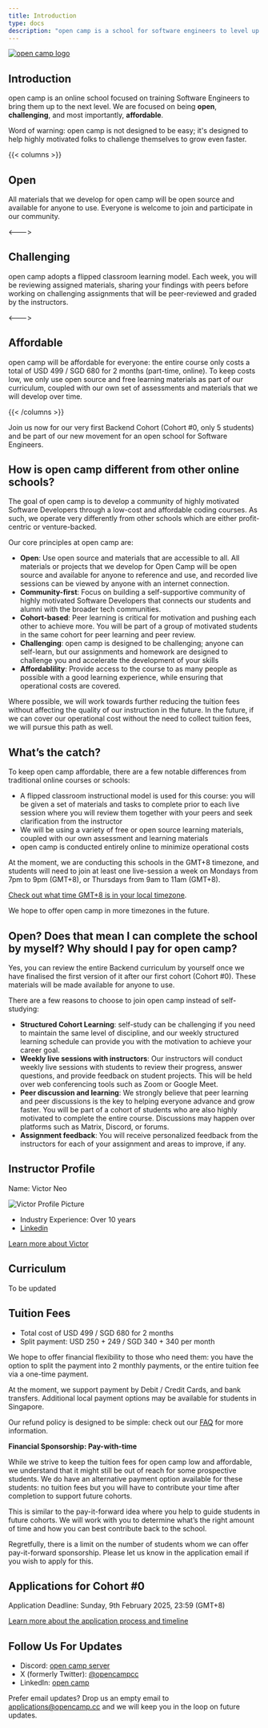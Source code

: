 ```yaml
---
title: Introduction
type: docs
description: "open camp is a school for software engineers to level up their skills."
---
```


[![open camp logo](/logo.png)](/)


## Introduction

open camp is an online school focused on training Software
Engineers to bring them up to the next level. We are focused on being **open**,
**challenging**, and most importantly, **affordable**.

Word of warning: open camp is not designed to be easy; it's designed to help
highly motivated folks to challenge themselves to grow even faster.

{{< columns >}}
## Open

All materials that we develop for open camp will be open source and available
for anyone to use. Everyone is welcome to join and participate in our community.

<--->

## Challenging

open camp adopts a flipped classroom learning model. Each week, you will be
reviewing assigned materials, sharing your findings with peers before working on
challenging assignments that will be peer-reviewed and graded by the instructors.

<--->

## Affordable

open camp will be affordable for everyone: the entire course only
costs a total of USD 499 / SGD 680 for 2 months (part-time, online). To keep
costs low, we only use open source and free learning materials as part of our
curriculum, coupled with our own set of assessments and materials that we will
develop over time.

{{< /columns >}}

Join us now for our very first Backend Cohort (Cohort #0, only 5 students) and
be part of our new movement for an open school for Software Engineers.


## How is open camp different from other online schools?

The goal of open camp is to develop a community of highly motivated Software
Developers through a low-cost and affordable coding courses. As such, we
operate very differently from other schools which are either profit-centric
or venture-backed.

Our core principles at open camp are:

- **Open**: Use open source and materials that are accessible to all. All materials or projects that we develop for Open Camp will be open source and available for anyone to reference and use, and recorded live sessions can be viewed by anyone with an internet connection.
- **Community-first**: Focus on building a self-supportive community of highly motivated Software Developers that connects our students and alumni with the broader tech communities.
- **Cohort-based**: Peer learning is critical for motivation and pushing each other to achieve more. You will be part of a group of motivated students in the same cohort for peer learning and peer review.
- **Challenging**: open camp is designed to be challenging; anyone can self-learn, but our assignments and homework are designed to challenge you and accelerate the development of your skills
- **Affordablility**: Provide access to the course to as many people as possible with a good learning experience, while ensuring that operational costs are covered.

Where possible, we will work towards further reducing the tuition fees without
affecting the quality of our instruction in the future. In the future, if we
can cover our operational cost without the need to collect tuition fees, we
will pursue this path as well.

## What’s the catch?

To keep open camp affordable, there are a few notable differences from
traditional online courses or schools:

- A flipped classroom instructional model is used for this course: you will be given a set of materials and tasks to complete prior to each live session where you will review them together with your peers and seek clarification from the instructor
- We will be using a variety of free or open source learning materials, coupled with our own assessment and learning materials
- open camp is conducted entirely online to minimize operational costs

At the moment, we are conducting this schools in the GMT+8 timezone, and
students will need to join at least one live-session a week on Mondays from 7pm
to 9pm (GMT+8), or Thursdays from 9am to 11am (GMT+8).

[Check out what time GMT+8 is in your local timezone](https://www.timeanddate.com/worldclock/converter.html?iso=20240108T110000&p1=236&p2=179&p3=95&p4=224).

We hope to offer open camp in more timezones in the future.


## Open? Does that mean I can complete the school by myself? Why should I pay for open camp?

Yes, you can review the entire Backend curriculum by yourself once we have
finalised the first version of it after our first cohort (Cohort #0). These
materials will be made available for anyone to use.

There are a few reasons to choose to join open camp instead of self-studying:

- **Structured Cohort Learning**: self-study can be challenging if you need to maintain the same level of discipline, and our weekly structured learning schedule can provide you with the motivation to achieve your career goal.
- **Weekly live sessions with instructors**: Our instructors will conduct weekly live sessions with students to review their progress, answer questions, and provide feedback on student projects. This will be held over web conferencing tools such as Zoom or Google Meet.
- **Peer discussion and learning**: We strongly believe that peer learning and peer discussions is the key to helping everyone advance and grow faster. You will be part of a cohort of students who are also highly motivated to complete the entire course. Discussions may happen over platforms such as Matrix, Discord, or forums.
- **Assignment feedback**: You will receive personalized feedback from the instructors for each of your assignment and areas to improve, if any.

## Instructor Profile

Name: Victor Neo

![Victor Profile Picture](/victor.jpg)

- Industry Experience: Over 10 years
- [Linkedin](https://www.linkedin.com/in/victor-neo-5886186/)

[Learn more about Victor](/docs/instructor)

## Curriculum

To be updated


## Tuition Fees

- Total cost of USD 499 / SGD 680 for 2 months
- Split payment: USD 250 + 249 / SGD 340 + 340 per month

We hope to offer financial flexibility to those who need them: you have the
option to split the payment into 2 monthly payments, or the entire tuition fee
via a one-time payment.

At the moment, we support payment by Debit / Credit Cards, and bank transfers.
Additional local payment options may be available for students in Singapore.

Our refund policy is designed to be simple: check out our [FAQ](/docs/faq) for
more information.

**Financial Sponsorship: Pay-with-time**

While we strive to keep the tuition fees for open camp low and affordable, we
understand that it might still be out of reach for some prospective students. We
do have an alternative payment option available for these students: no tuition
fees but you will have to contribute your time after completion
to support future cohorts.

This is similar to the pay-it-forward idea where you help to guide students in
future cohorts. We will work with you to determine what’s the right amount of time
and how you can best contribute back to the school.

Regretfully, there is a limit on the number of students whom we can offer
pay-it-forward sponsorship. Please let us know in the application email if you
wish to apply for this.


## Applications for Cohort #0

Application Deadline: Sunday, 9th February 2025, 23:59 (GMT+8)

[Learn more about the application process and timeline](/docs/applications)


## Follow Us For Updates

- Discord: [open camp server](https://discord.gg/JVQVhQmQzk)
- X (formerly Twitter): [@opencampcc](https://twitter.com/opencampcc)
- LinkedIn: [open camp](https://www.linkedin.com/company/open-camp/)

Prefer email updates? Drop us an empty email to applications@opencamp.cc and we
will keep you in the loop on future updates.

